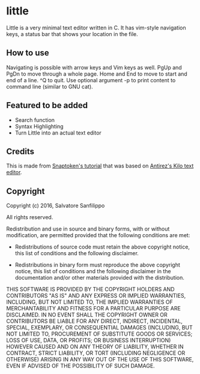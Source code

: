 # little

Little is a very minimal text editor written in C. It has vim-style navigation keys, a status bar that shows your location in the file.

## How to use
Navigating is possible with arrow keys and Vim keys as well. 
PgUp and PgDn to move through a whole page.
Home and End to move to start and end of a line.
^Q to quit.
Use optional argument -p to print content to command line (similar to GNU cat).

## Featured to be added
- Search function
- Syntax Highlighting
- Turn Little into an actual text editor

## Credits
This is made from [Snaptoken's tutorial](https://github.com/snaptoken/kilo-tutorial) that was based on [Antirez's Kilo text editor](https://github.com/antirez/kilo).

## Copyright
Copyright (c) 2016, Salvatore Sanfilippo <antirez at gmail dot com>

All rights reserved.

Redistribution and use in source and binary forms, with or without
modification, are permitted provided that the following conditions are met:

* Redistributions of source code must retain the above copyright notice,
  this list of conditions and the following disclaimer.

* Redistributions in binary form must reproduce the above copyright notice,
  this list of conditions and the following disclaimer in the documentation
  and/or other materials provided with the distribution.

THIS SOFTWARE IS PROVIDED BY THE COPYRIGHT HOLDERS AND CONTRIBUTORS "AS IS" AND
ANY EXPRESS OR IMPLIED WARRANTIES, INCLUDING, BUT NOT LIMITED TO, THE IMPLIED
WARRANTIES OF MERCHANTABILITY AND FITNESS FOR A PARTICULAR PURPOSE ARE
DISCLAIMED. IN NO EVENT SHALL THE COPYRIGHT OWNER OR CONTRIBUTORS BE LIABLE FOR
ANY DIRECT, INDIRECT, INCIDENTAL, SPECIAL, EXEMPLARY, OR CONSEQUENTIAL DAMAGES
(INCLUDING, BUT NOT LIMITED TO, PROCUREMENT OF SUBSTITUTE GOODS OR SERVICES;
LOSS OF USE, DATA, OR PROFITS; OR BUSINESS INTERRUPTION) HOWEVER CAUSED AND ON
ANY THEORY OF LIABILITY, WHETHER IN CONTRACT, STRICT LIABILITY, OR TORT
(INCLUDING NEGLIGENCE OR OTHERWISE) ARISING IN ANY WAY OUT OF THE USE OF THIS
SOFTWARE, EVEN IF ADVISED OF THE POSSIBILITY OF SUCH DAMAGE.


